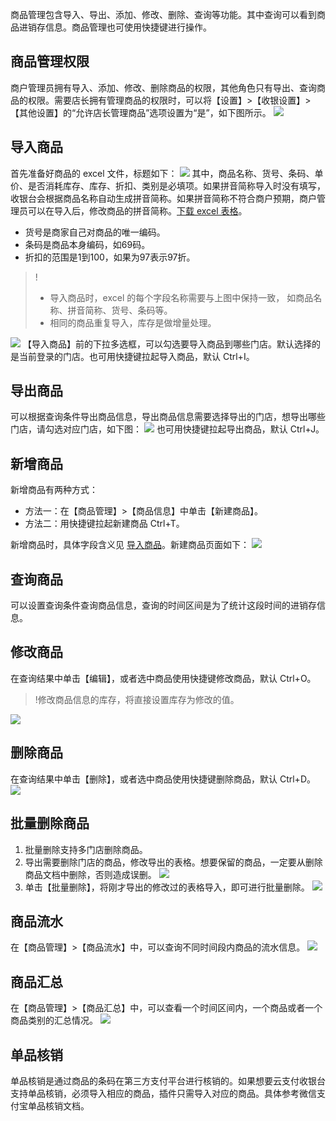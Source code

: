 商品管理包含导入、导出、添加、修改、删除、查询等功能。其中查询可以看到商品进销存信息。商品管理也可使用快捷键进行操作。
## 商品管理权限
商户管理员拥有导入、添加、修改、删除商品的权限，其他角色只有导出、查询商品的权限。需要店长拥有管理商品的权限时，可以将【设置】>【收银设置】>【其他设置】的“允许店长管理商品”选项设置为“是”，如下图所示。
![](https://main.qcloudimg.com/raw/0c7e58749101e8554383846cf612160c.png)
 
## 导入商品
首先准备好商品的 excel 文件，标题如下：
 ![](https://main.qcloudimg.com/raw/80334b79fae408572d609dfb55c6574c.png)
其中，商品名称、货号、条码、单价、是否消耗库存、库存、折扣、类别是必填项。如果拼音简称导入时没有填写， 收银台会根据商品名称自动生成拼音简称。如果拼音简称不符合商户预期，商户管理员可以在导入后，修改商品的拼音简称。[下载 excel 表格](https://cashierpay-1253256722.cos.ap-chengdu.myqcloud.com/%E5%AF%BC%E5%85%A5%E5%95%86%E5%93%81%E4%BF%A1%E6%81%AF-%E6%A0%BC%E5%BC%8F.xlsx)。
- 货号是商家自己对商品的唯一编码。
- 条码是商品本身编码，如69码。
- 折扣的范围是1到100，如果为97表示97折。
>!
>- 导入商品时，excel 的每个字段名称需要与上图中保持一致， 如商品名称、拼音简称、货号、条码等。
>- 相同的商品重复导入，库存是做增量处理。

![](https://main.qcloudimg.com/raw/bbbf73c6e7b52aa62030438a82bd0f25.png)
【导入商品】前的下拉多选框，可以勾选要导入商品到哪些门店。默认选择的是当前登录的门店。也可用快捷键拉起导入商品，默认 Ctrl+I。

## 导出商品
可以根据查询条件导出商品信息，导出商品信息需要选择导出的门店，想导出哪些门店，请勾选对应门店，如下图：
 ![](https://main.qcloudimg.com/raw/97a206ea2ae0cd97821870ffe04845dc.png)
也可用快捷键拉起导出商品，默认 Ctrl+J。

## 新增商品
新增商品有两种方式：
- 方法一：在【商品管理】>【商品信息】中单击【新建商品】。
- 方法二：用快捷键拉起新建商品 Ctrl+T。

新增商品时，具体字段含义见 [导入商品](#.E5.AF.BC.E5.85.A5.E5.95.86.E5.93.81)。新建商品页面如下：
![](https://main.qcloudimg.com/raw/c52bf0155d0f819572aa4d7730505797.png)

## 查询商品
可以设置查询条件查询商品信息，查询的时间区间是为了统计这段时间的进销存信息。

## 修改商品
在查询结果中单击【编辑】，或者选中商品使用快捷键修改商品，默认 Ctrl+O。
>!修改商品信息的库存，将直接设置库存为修改的值。
>
![](https://main.qcloudimg.com/raw/b5324e504fa5b415dcbaefcfd1436af9.png)
  
## 删除商品
在查询结果中单击【删除】，或者选中商品使用快捷键删除商品，默认 Ctrl+D。
 ![](https://main.qcloudimg.com/raw/1b66e074049ac4b32e69a9c1bb87d77f.png)

## 批量删除商品
1. 批量删除支持多门店删除商品。
2. 导出需要删除门店的商品，修改导出的表格。想要保留的商品，一定要从删除商品文档中删除，否则造成误删。
  ![](https://main.qcloudimg.com/raw/97a206ea2ae0cd97821870ffe04845dc.png)
3. 单击【批量删除】，将刚才导出的修改过的表格导入，即可进行批量删除。
 ![](https://main.qcloudimg.com/raw/de68c84408d22f00c005c135738403ca.png)
 
## 商品流水
在【商品管理】>【商品流水】中，可以查询不同时间段内商品的流水信息。
![](https://main.qcloudimg.com/raw/696256629baa99301c6fdb98b74fc6dc.png) 

## 商品汇总
在【商品管理】>【商品汇总】中，可以查看一个时间区间内，一个商品或者一个商品类别的汇总情况。
![](https://main.qcloudimg.com/raw/08aaac48fc5e7e06aa74209d22dc45f1.png)

## 单品核销
单品核销是通过商品的条码在第三方支付平台进行核销的。如果想要云支付收银台支持单品核销，必须导入相应的商品，插件只需导入对应的商品。具体参考微信支付宝单品核销文档。

